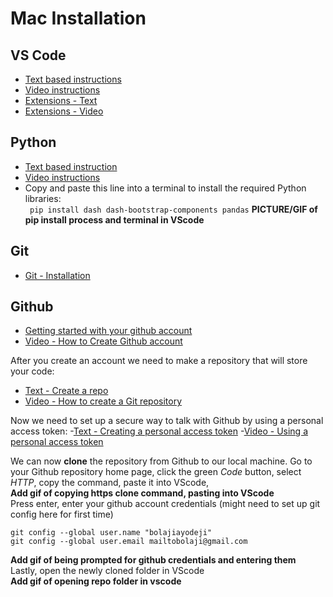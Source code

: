 # Mac Installation

## VS Code
- [Text based instructions](https://code.visualstudio.com/docs/setup/mac)
- [Video instructions](https://www.youtube.com/watch?v=bJaBHGKHv9A)
- [Extensions - Text](https://code.visualstudio.com/docs/languages/python)
- [Extensions - Video](https://www.youtube.com/watch?v=Z3i04RoI9Fk)
## Python
- [Text based instruction](https://www.python.org/downloads/)
- [Video instructions](https://www.youtube.com/watch?v=M323OL6K5vs)
- Copy and paste this line into a terminal to install the required Python libraries:\
``` pip install dash dash-bootstrap-components pandas```
  **PICTURE/GIF of pip install process and terminal in VScode**

## Git
- [Git - Installation](https://git-scm.com/book/en/v2/Getting-Started-Installing-Git)

## Github
- [Getting started with your github account](https://docs.github.com/en/get-started/onboarding/getting-started-with-your-github-account)
- [Video - How to Create Github account](https://www.youtube.com/watch?v=QUtk-Uuq9nE)

After you create an account we need to make a repository that will store your code:
- [Text - Create a repo](https://docs.github.com/en/get-started/quickstart/create-a-repo)
- [Video - How to create a Git repository](https://www.youtube.com/watch?v=u-_uGO95xco)

Now we need to set up a secure way to talk with Github by using a personal access token:
-[Text - Creating a personal access token](https://docs.github.com/en/authentication/keeping-your-account-and-data-secure/creating-a-personal-access-token)
-[Video - Using a personal access token](https://www.youtube.com/watch?v=kHkQnuYzwoo)

We can now **clone** the repository from Github to our local machine.  Go to your Github repository home page, click the green *Code* button, select *HTTP*, copy the command, paste it into VScode, \
**Add gif of copying https clone command, pasting into VScode**\
Press enter, enter your github account credentials (might need to set up git config here for first time)
```
git config --global user.name "bolajiayodeji"
git config --global user.email mailtobolaji@gmail.com
 ```
**Add gif of being prompted for github credentials and entering them**\
Lastly, open the newly cloned folder in VScode\
**Add gif of opening repo folder in vscode**
